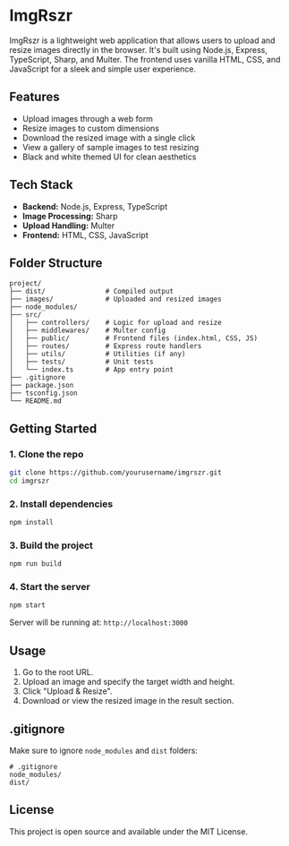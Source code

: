 # ImgRszr

ImgRszr is a lightweight web application that allows users to upload and resize images directly in the browser. It's built using Node.js, Express, TypeScript, Sharp, and Multer. The frontend uses vanilla HTML, CSS, and JavaScript for a sleek and simple user experience.

## Features

- Upload images through a web form
- Resize images to custom dimensions
- Download the resized image with a single click
- View a gallery of sample images to test resizing
- Black and white themed UI for clean aesthetics

## Tech Stack

- **Backend:** Node.js, Express, TypeScript
- **Image Processing:** Sharp
- **Upload Handling:** Multer
- **Frontend:** HTML, CSS, JavaScript

## Folder Structure

```
project/
├── dist/               # Compiled output
├── images/             # Uploaded and resized images
├── node_modules/
├── src/
│   ├── controllers/    # Logic for upload and resize
│   ├── middlewares/    # Multer config
│   ├── public/         # Frontend files (index.html, CSS, JS)
│   ├── routes/         # Express route handlers
│   ├── utils/          # Utilities (if any)
│   ├── tests/          # Unit tests
│   └── index.ts        # App entry point
├── .gitignore
├── package.json
├── tsconfig.json
└── README.md
```

## Getting Started

### 1. Clone the repo

```bash
git clone https://github.com/yourusername/imgrszr.git
cd imgrszr
```

### 2. Install dependencies

```bash
npm install
```

### 3. Build the project

```bash
npm run build
```

### 4. Start the server

```bash
npm start
```

Server will be running at: `http://localhost:3000`

## Usage

1. Go to the root URL.
2. Upload an image and specify the target width and height.
3. Click "Upload & Resize".
4. Download or view the resized image in the result section.

## .gitignore

Make sure to ignore `node_modules` and `dist` folders:

```
# .gitignore
node_modules/
dist/
```

## License

This project is open source and available under the MIT License.
